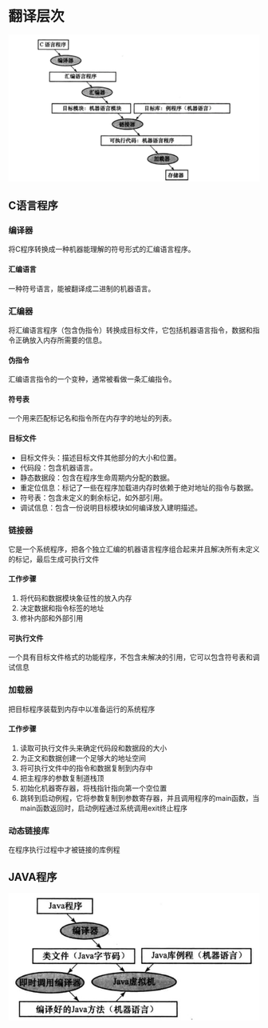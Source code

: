 # 翻译层次
![Snip20200208_2](media/15811730614187/Snip20200208_2.png)

## C语言程序

### 编译器
将C程序转换成一种机器能理解的符号形式的汇编语言程序。

#### 汇编语言
一种符号语言，能被翻译成二进制的机器语言。

### 汇编器
将汇编语言程序（包含伪指令）转换成目标文件，它包括机器语言指令，数据和指令正确放入内存所需要的信息。

#### 伪指令
汇编语言指令的一个变种，通常被看做一条汇编指令。

#### 符号表
一个用来匹配标记名和指令所在内存字的地址的列表。

#### 目标文件
- 目标文件头：描述目标文件其他部分的大小和位置。
- 代码段：包含机器语言。
- 静态数据段：包含在程序生命周期内分配的数据。
- 重定位信息：标记了一些在程序加载进内存时依赖于绝对地址的指令与数据。
- 符号表：包含未定义的剩余标记，如外部引用。
- 调试信息：包含一份说明目标模块如何编译放入建明描述。

### 链接器
它是一个系统程序，把各个独立汇编的机器语言程序组合起来并且解决所有未定义的标记，最后生成可执行文件

#### 工作步骤
1. 将代码和数据模块象征性的放入内存
2. 决定数据和指令标签的地址
3. 修补内部和外部引用

#### 可执行文件
一个具有目标文件格式的功能程序，不包含未解决的引用，它可以包含符号表和调试信息

### 加载器
把目标程序装载到内存中以准备运行的系统程序

#### 工作步骤
1. 读取可执行文件头来确定代码段和数据段的大小
2. 为正文和数据创建一个足够大的地址空间
3. 将可执行文件中的指令和数据复制到内存中
4. 把主程序的参数复制道栈顶
5. 初始化机器寄存器，将栈指针指向第一个空位置
6. 跳转到启动例程，它将参数复制到参数寄存器，并且调用程序的main函数，当main函数返回时，启动例程通过系统调用exit终止程序

### 动态链接库
在程序执行过程中才被链接的库例程

## JAVA程序
![](media/15811730614187/15811781661380.jpg)

